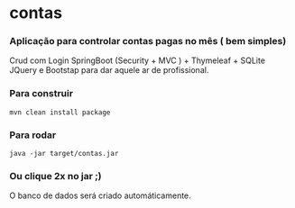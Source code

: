 # contas 
### Aplicação para controlar contas pagas no mês ( bem simples)
Crud com Login SpringBoot (Security + MVC ) + Thymeleaf + SQLite JQuery e Bootstap para dar aquele ar de profissional.


### Para construir
<code>mvn clean install package</code>

### Para rodar
<code>java -jar target/contas.jar</code>

### Ou clique 2x no jar ;)


O banco de dados será criado automáticamente.

